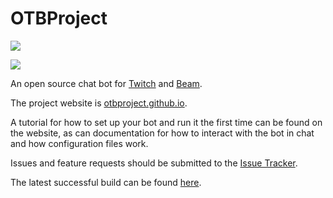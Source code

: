 OTBProject
====================

<a href="https://travis-ci.org/OTBProject/OTBProject" target="_blank"><img src="https://travis-ci.org/OTBProject/OTBProject.svg?branch=master"/></a>

<a href="https://gitter.im/OTBProject/OTBProject" target="_blank"><img src="https://badges.gitter.im/Join%20Chat.svg"/></a>

An open source chat bot for <a href="https://www.twitch.tv" target="_blank">Twitch</a> and <a href="https://beam.pro" target="_blank">Beam</a>.

The project website is <a href="https://otbproject.github.io" target="_blank">otbproject.github.io</a>.

A tutorial for how to set up your bot and run it the first time can be found on the website, as can documentation for how to interact with the bot in chat and how configuration files work.

Issues and feature requests should be submitted to the [Issue Tracker](../../issues).

The latest successful build can be found <a target="_blank" href="http://maven.tldcode.uk/content/repositories/snapshots/io/github/otbproject/otb/">here</a>.
